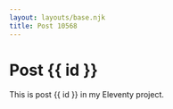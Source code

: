 ```yaml
---
layout: layouts/base.njk
title: Post 10568
---
```


# Post {{ id }}

This is post {{ id }} in my Eleventy project.
